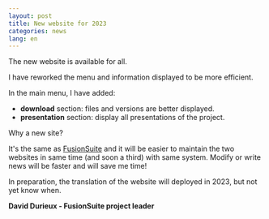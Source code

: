 ```yaml
---
layout: post
title: New website for 2023
categories: news
lang: en
---
```


The new website is available for all.

I have reworked the menu and information displayed to be more efficient.

In the main menu, I have added: 

 * **download** section: files and versions are better displayed.
 * **presentation** section: display all presentations of the project.

Why a new site?

It's the same as [FusionSuite](https://fusionsuite.org) and it will be easier to maintain the two websites in same time (and soon a third) with same system. Modify or write news will be faster and will save me time!


In preparation, the translation of the website will deployed in 2023, but not yet know when.

**David Durieux - FusionSuite project leader**
